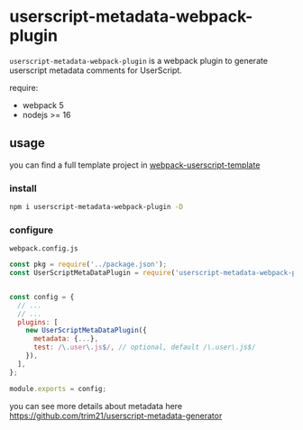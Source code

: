 # userscript-metadata-webpack-plugin

`userscript-metadata-webpack-plugin` is a webpack plugin to
generate userscript metadata comments for UserScript.

require:

- webpack 5
- nodejs >= 16

## usage

you can find a full template project in [webpack-userscript-template](https://github.com/Trim21/webpack-userscript-template)

### install

```bash
npm i userscript-metadata-webpack-plugin -D
```

### configure

`webpack.config.js`

```javascript
const pkg = require('../package.json');
const UserScriptMetaDataPlugin = require('userscript-metadata-webpack-plugin');


const config = {
  // ...
  // ...
  plugins: [
    new UserScriptMetaDataPlugin({
      metadata: {...},
      test: /\.user\.js$/, // optional, default /\.user\.js$/
    }),
  ],
};

module.exports = config;
```

you can see more details about metadata here <https://github.com/trim21/userscript-metadata-generator>
